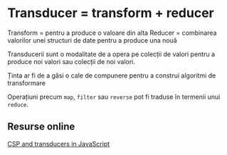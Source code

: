 # Transducer = transform + reducer

Transform = pentru a produce o valoare din alta
Reducer = combinarea valorilor unei structuri de date pentru a produce una nouă

Transducerii sunt o modalitate de a opera pe colecții de valori pentru a produce noi valori sau colecții de noi valori.

Ținta ar fi de a găsi o cale de compunere pentru a construi algoritmi de transformare

Operațiuni precum `map`, `filter` sau `reverse` pot fi traduse în termenii unui `reduce`.

## Resurse online

[CSP and transducers in JavaScript](http://phuu.net/2014/08/31/csp-and-transducers.html)
